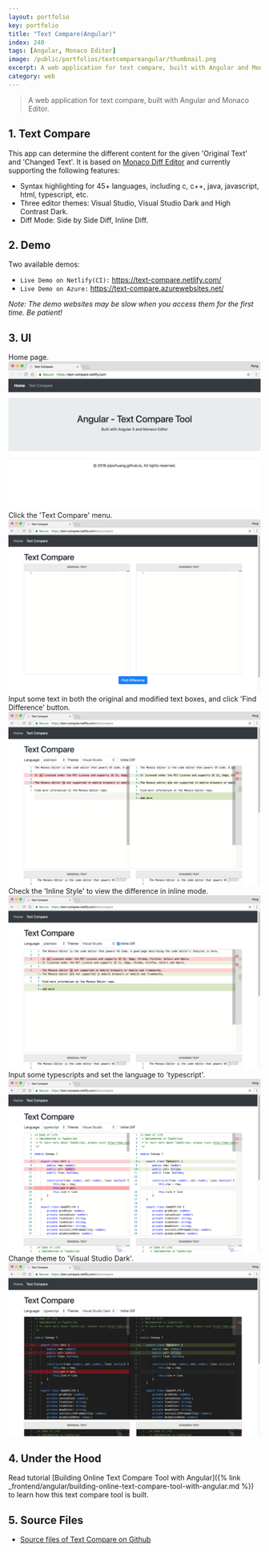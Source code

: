 ```yaml
---
layout: portfolio
key: portfolio
title: "Text Compare(Angular)"
index: 240
tags: [Angular, Monaco Editor]
image: /public/portfolios/textcompareangular/thumbnail.png
excerpt: A web application for text compare, built with Angular and Monaco Editor.
category: web
---
```


> A web application for text compare, built with Angular and Monaco Editor.

## 1. Text Compare
This app can determine the different content for the given 'Original Text' and 'Changed Text'. It is based on [Monaco Diff Editor](https://microsoft.github.io/monaco-editor/index.html) and currently supporting the following features:
* Syntax highlighting for 45+ languages, including c, c++, java, javascript, html, typescript, etc.
* Three editor themes: Visual Studio, Visual Studio Dark and High Contrast Dark.
* Diff Mode: Side by Side Diff, Inline Diff.

## 2. Demo
Two available demos:
* `Live Demo on Netlify(CI):` <a href="https://text-compare.netlify.com/" target="\_blank">https://text-compare.netlify.com/</a>
* `Live Demo on Azure:` <a href="https://text-compare.azurewebsites.net/" target="\_blank">https://text-compare.azurewebsites.net/</a>

*Note: The demo websites may be slow when you access them for the first time. Be patient!*

## 3. UI
Home page.
![image](/public/portfolios/textcompareangular/home.png)
Click the 'Text Compare' menu.
![image](/public/portfolios/textcompareangular/textcompare.png)
Input some text in both the original and modified text boxes, and click 'Find Difference' button.
![image](/public/portfolios/textcompareangular/plaintext.png)
Check the 'Inline Style' to view the difference in inline mode.
![image](/public/portfolios/textcompareangular/inline.png)
Input some typescripts and set the language to 'typescript'.
![image](/public/portfolios/textcompareangular/typescript.png)
Change theme to 'Visual Studio Dark'.
![image](/public/portfolios/textcompareangular/darktheme.png)

## 4. Under the Hood
Read tutorial [Building Online Text Compare Tool with Angular]({% link _frontend/angular/building-online-text-compare-tool-with-angular.md %}) to learn how this text compare tool is built.

## 5. Source Files
* [Source files of Text Compare on Github](https://github.com/jojozhuang/text-compare-angular)
